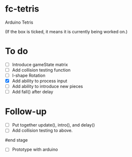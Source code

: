 # fc-tetris
Arduino Tetris

(If the box is ticked, it means it is currently being worked on.)
# To do
- [ ] Introduce gameState matrix
- [ ] Add collision testing function
- [ ] I-shape Rotation
- [x] Add ability to process input
- [ ] Add ability to introduce new pieces
- [ ] Add fall() after delay

# Follow-up
- [ ] Put together update(), intro(), and delay()
- [ ] Add collision testing to above.

#end stage
- [ ] Prototype with arduino
